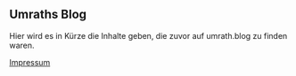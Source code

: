 ## Umraths Blog

Hier wird es in Kürze die Inhalte geben, die zuvor auf umrath.blog zu finden waren.

[Impressum](impressum.md)
